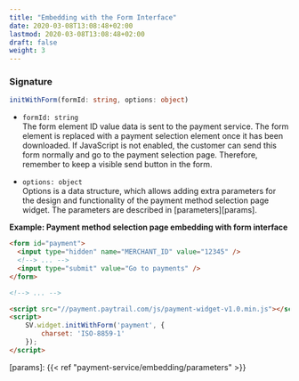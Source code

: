 ```yaml
---
title: "Embedding with the Form Interface"
date: 2020-03-08T13:08:48+02:00
lastmod: 2020-03-08T13:08:48+02:00
draft: false
weight: 3
---
```


### Signature

```ts
initWithForm(formId: string, options: object)
```

- `formId: string` \
The form element ID value data is sent to the payment service. The form element is replaced with a payment selection element once it has been downloaded. If JavaScript is not enabled, the customer can send this form normally and go to the payment selection page. Therefore, remember to keep a visible send button in the form.

- `options: object` \
Options is a data structure, which allows adding extra parameters for the design and functionality of the payment method selection page widget. The parameters are described in [parameters][params].

**Example: Payment method selection page embedding with form interface**

```html
<form id="payment">
  <input type="hidden" name="MERCHANT_ID" value="12345" />
  <!--> ... -->
  <input type="submit" value="Go to payments" />
</form>

<!--> ... -->

<script src="//payment.paytrail.com/js/payment-widget-v1.0.min.js"></script>
<script>
    SV.widget.initWithForm('payment', {
        charset: 'ISO-8859-1'
    });
</script>
```

[params]: {{< ref "payment-service/embedding/parameters" >}}